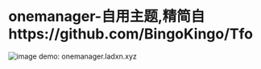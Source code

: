 # onemanager-自用主题,精简自https://github.com/BingoKingo/Tfo
![image](https://user-images.githubusercontent.com/93758443/147186333-27083cb9-3bed-4778-b32f-ce6edbc8080d.png)
demo: onemanager.ladxn.xyz
